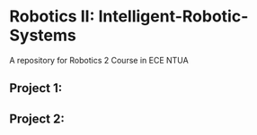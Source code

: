 # Robotics II: Intelligent-Robotic-Systems

A repository for Robotics 2 Course in ECE NTUA

## Project 1:

## Project 2:
